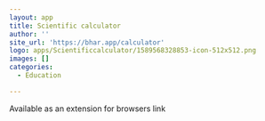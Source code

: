 ```yaml
---
layout: app
title: Scientific calculator
author: ''
site_url: 'https://bhar.app/calculator'
logo: apps/Scientificcalculator/1589568328853-icon-512x512.png
images: []
categories:
  - Education

---
```

Available as an extension for browsers link
